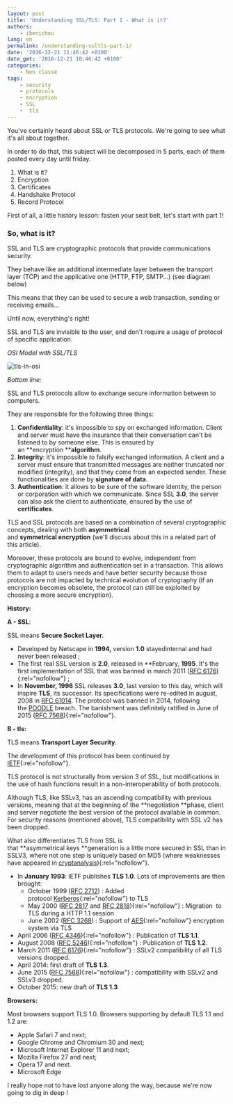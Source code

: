 ```yaml
---
layout: post
title: 'Understanding SSL/TLS: Part 1 - What is it?'
authors:
    - ibenichou
lang: en
permalink: /understanding-ssltls-part-1/
date: '2016-12-21 11:46:42 +0100'
date_gmt: '2016-12-21 10:46:42 +0100'
categories:
    - Non classé
tags:
    - security
    - protocols
    - encryption
    - SSL
    -  tls
---
```


You've certainly heard about SSL or TLS protocols.
We're going to see what it's all about together.


In order to do that, this subject will be decomposed in 5 parts, each of them posted every day until friday.

1.  What is it?
2.  Encryption
3.  Certificates
4.  Handshake Protocol
5.  Record Protocol

First of all, a little history lesson: fasten your seat belt, let's start with part 1!

### **So, what is it?**

SSL and TLS are cryptographic protocols that provide communications security.

They behave like an additional intermediate layer between the transport layer (TCP) and the applicative one (HTTP, FTP, SMTP...) (see diagram below)

This means that they can be used to secure a web transaction, sending or receiving emails...

Until now, everything's right!

SSL and TLS are invisible to the user, and don't require a usage of protocol of specific application.

_OSI Model with SSL/TLS_

![tls-in-osi](/assets/2016-12-21-understanding-ssltls-part-1/tls-in-osi.png)

_Bottom line:_

SSL and TLS protocols allow to exchange secure information between to computers.

They are responsible for the following three things:

1.  **Confidentiality**: it's impossible to spy on exchanged information. Client and server must have the insurance that their conversation can't be listened to by someone else. This is ensured by an **encryption ****algorithm**.
2.  **Integrity**: it's impossible to falsify exchanged information. A client and a server must ensure that transmitted messages are neither truncated nor modified (integrity), and that they come from an expected sender. These functionalities are done by **signature of data**.
3.  **Authentication**: it allows to be sure of the software identity, the person or corporation with which we communicate. Since SSL **3.0**, the server can also ask the client to authenticate, ensured by the use of **certificates**.

TLS and SSL protocols are based on a combination of several cryptographic concepts, dealing with both **asymmetrical** and **symmetrical encryption** (we'll discuss about this in a related part of this article).

Moreover, these protocols are bound to evolve, independent from cryptographic algorithm and authentication set in a transaction. This allows them to adapt to users needs and have better security because those protocols are not impacted by technical evolution of cryptography (if an encryption becomes obsolete, the protocol can still be exploited by choosing a more secure encryption).

**History:**

**A - SSL**:

SSL means **Secure Socket Layer.**

*   Developed by Netscape in **1994,** version **1.0** stayedinternal and had never been released ;
*   The first real SSL version is **2.0**, released in **February, **1995**. It's the first implementation of SSL that was banned in march 2011 ([RFC 6176](https://tools.ietf.org/html/rfc6176)){:rel="nofollow"} ;
*   In **November, 1996** SSL releases **3.0**, last version to this day, which will inspire **TLS**, its successor. Its specifications were re-edited in august, 2008 in [RFC 6101](https://tools.ietf.org/html/rfc6101)[4](https://fr.wikipedia.org/wiki/Transport_Layer_Security#cite_note-4). The protocol was banned in 2014, following the [POODLE](https://fr.wikipedia.org/wiki/POODLE) breach. The banishment was definitely ratified in June of 2015 ([RFC 7568](https://tools.ietf.org/html/rfc7568)){:rel="nofollow"}.

**B -  tls:**

TLS means **Transport Layer Security**.

The development of this protocol has been continued by [IETF](https://www.ietf.org/){:rel="nofollow"}.

TLS protocol is not structurally from version 3 of SSL, but modifications in the use of hash functions result in a non-interoperability of both protocols.

Although TLS, like SSLv3, has an ascending compatibility with previous versions, meaning that at the beginning of the **negotiation **phase, client and server negotiate the best version of the protocol available in common. For security reasons (mentioned above), TLS compatibility with SSL v2 has been dropped.

What also differentiates TLS from SSL is that **asymmetrical keys **generation is a little more secured in SSL than in SSLV3, where not one step is uniquely based on MD5 (where weaknesses have appeared in [cryptanalysis](https://en.wikipedia.org/wiki/Cryptanalysis)){:rel="nofollow"}.

*   In **January 1993**: IETF publishes **TLS 1.0**. Lots of improvements are then brought:
    *   October 1999 ([RFC 2712](https://tools.ietf.org/html/rfc2712)) : Added protocol [Kerberos](https://en.wikipedia.org/wiki/Kerberos_(protocol)){:rel="nofollow"} to TLS
    *   May 2000 ([RFC 2817](https://tools.ietf.org/html/rfc2817) and [RFC 2818](https://tools.ietf.org/html/rfc2818)){:rel="nofollow"} : Migration  to TLS during a HTTP 1.1 session
    *   June 2002 ([RFC 3268](https://tools.ietf.org/html/rfc3268)) : Support of [AES](https://en.wikipedia.org/wiki/Advanced_Encryption_Standard){:rel="nofollow"} encryption system via TLS
*   April 2006 ([RFC 4346](https://tools.ietf.org/html/rfc4346)){:rel="nofollow"} : Publication of **TLS 1.1**.
*   August 2008 ([RFC 5246](https://tools.ietf.org/html/rfc5246)){:rel="nofollow"} : Publication of **TLS 1.2**.
*   March 2011 ([RFC 6176](https://tools.ietf.org/html/rfc6176)){:rel="nofollow"} : SSLv2 compatibility of all TLS versions dropped.
*   April 2014: first draft of **TLS 1.3**.
*   June 2015 ([RFC 7568](https://tools.ietf.org/html/rfc7568)){:rel="nofollow"} : compatibility with SSLv2 and SSLv3 dropped.
*   October 2015: new draft of **TLS 1.3**

**Browsers:**

Most browsers support TLS 1.0\. Browsers supporting by default TLS 1.1 and 1.2 are:

*   Apple Safari 7 and next;
*   Google Chrome and Chromium 30 and next;
*   Microsoft Internet Explorer 11 and next;
*   Mozilla Firefox 27 and next;
*   Opera 17 and next.
*   Microsoft Edge

I really hope not to have lost anyone along the way, because we're now going to dig in deep !
